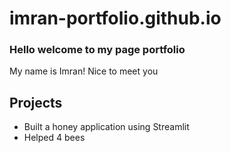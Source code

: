 # imran-portfolio.github.io
### Hello welcome to my page portfolio
My name is Imran! Nice to meet you

## Projects
- Built a honey application using Streamlit
- Helped 4 bees
